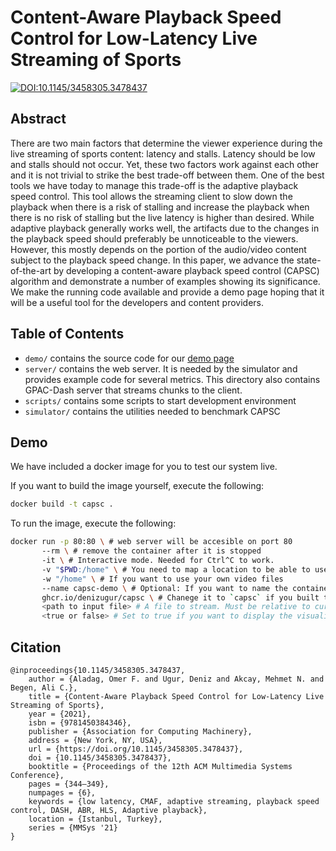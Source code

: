 # Content-Aware Playback Speed Control for Low-Latency Live Streaming of Sports

[![DOI:10.1145/3458305.3478437](https://zenodo.org/badge/DOI/10.1145/3458305.3478437.svg)](https://doi.org/10.1145/3458305.3478437)


## Abstract

There are two main factors that determine the viewer experience during the live streaming of sports content: latency and stalls. Latency should be low and stalls should not occur. Yet, these two factors work against each other and it is not trivial to strike the best trade-off between them. One of the best tools we have today to manage this trade-off is the adaptive playback speed control. This tool allows the streaming client to slow down the playback when there is a risk of stalling and increase the playback when there is no risk of stalling but the live latency is higher than desired. While adaptive playback generally works well, the artifacts due to the changes in the playback speed should preferably be unnoticeable to the viewers. However, this mostly depends on the portion of the audio/video content subject to the playback speed change. In this paper, we advance the state-of-the-art by developing a content-aware playback speed control (CAPSC) algorithm and demonstrate a number of examples showing its significance. We make the running code available and provide a demo page hoping that it will be a useful tool for the developers and content providers.

## Table of Contents

- `demo/` contains the source code for our [demo page](http://streaming.university/demo/mmsys21-capsc/)
- `server/` contains the web server. It is needed by the simulator and provides example code for several metrics. This directory also contains GPAC-Dash server that streams chunks to the client.
- `scripts/` contains some scripts to start development environment
- `simulator/` contains the utilities needed to benchmark CAPSC

## Demo

We have included a docker image for you to test our system live.

If you want to build the image yourself, execute the following:

```bash
docker build -t capsc .
```

To run the image, execute the following:

```bash
docker run -p 80:80 \ # web server will be accesible on port 80
	   --rm \ # remove the container after it is stopped
	   -it \ # Interactive mode. Needed for Ctrl^C to work.
	   -v "$PWD:/home" \ # You need to map a location to be able to use your video files
	   -w "/home" \ # If you want to use your own video files
	   --name capsc-demo \ # Optional: If you want to name the container
	   ghcr.io/denizugur/capsc \ # Chanege it to `capsc` if you built the image yourself
	   <path to input file> # A file to stream. Must be relative to current working directory
	   <true or false> # Set to true if you want to display the visualizations over the video
```

## Citation

```
@inproceedings{10.1145/3458305.3478437,
	author = {Aladag, Omer F. and Ugur, Deniz and Akcay, Mehmet N. and Begen, Ali C.},
	title = {Content-Aware Playback Speed Control for Low-Latency Live Streaming of Sports},
	year = {2021},
	isbn = {9781450384346},
	publisher = {Association for Computing Machinery},
	address = {New York, NY, USA},
	url = {https://doi.org/10.1145/3458305.3478437},
	doi = {10.1145/3458305.3478437},
	booktitle = {Proceedings of the 12th ACM Multimedia Systems Conference},
	pages = {344–349},
	numpages = {6},
	keywords = {low latency, CMAF, adaptive streaming, playback speed control, DASH, ABR, HLS, Adaptive playback},
	location = {Istanbul, Turkey},
	series = {MMSys '21}
}
```
